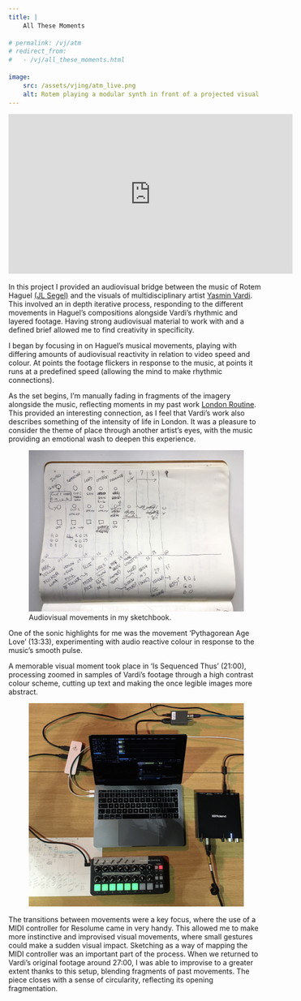 ```yaml
---
title: | 
    All These Moments

# permalink: /vj/atm
# redirect_from:
#   - /vj/all_these_moments.html

image:
    src: /assets/vjing/atm_live.png
    alt: Rotem playing a modular synth in front of a projected visual
---
```

<section class = "narrow" markdown=1>

<section class = "centered">
<iframe width="560" height="315" src="https://www.youtube.com/embed/6n43GLwOmeY?si=p5N8LhyBStBE5l0O" title="YouTube video player" frameborder="0" allow="accelerometer; autoplay; clipboard-write; encrypted-media; gyroscope; picture-in-picture; web-share" referrerpolicy="strict-origin-when-cross-origin" allowfullscreen></iframe>
</section>

In this project I provided an audiovisual bridge between the music of Rotem Haguel [(JL Segel)][website] and the visuals of multidisciplinary artist [Yasmin Vardi][website2]. This involved an in depth iterative process, responding to the different movements in Haguel’s compositions alongside Vardi’s rhythmic and layered footage. Having strong audiovisual material to work with and a defined brief allowed me to find creativity in specificity.

I began by focusing in on Haguel’s musical movements, playing with differing amounts of audiovisual reactivity in relation to video speed and colour. At points the footage flickers in response to the music, at points it runs at a predefined speed (allowing the mind to make rhythmic connections).

As the set begins, I’m manually fading in fragments of the imagery alongside the music, reflecting moments in my past work [London Routine][website3]. This provided an interesting connection, as I feel that Vardi’s work also describes something of the intensity of life in London. It was a pleasure to consider the theme of place through another artist’s eyes, with the music providing an emotional wash to deepen this experience.

<figure>
<img src="/assets/vjing/atm_sketch.jpg" alt="a photo of a sketch describing my MIDI mapping">
<figcaption>Audiovisual movements in my sketchbook.</figcaption>
</figure>

One of the sonic highlights for me was the movement ‘Pythagorean Age Love’ (13:33), experimenting with audio reactive colour in response to the music’s smooth pulse.

A memorable visual moment took place in ‘Is Sequenced Thus’ (21:00), processing zoomed in samples of Vardi’s footage through a high contrast colour scheme, cutting up text and making the once legible images more abstract.

<figure>
<img src="/assets/vjing/atm_table.jpg" alt="a top down photo of my laptop and MIDI controller during performance">
</figure>

The transitions between movements were a key focus, where the use of a MIDI controller for Resolume came in very handy. This allowed me to make more instinctive and improvised visual movements, where small gestures could make a sudden visual impact. Sketching as a way of mapping the MIDI controller was an important part of the process. When we returned to Vardi’s original footage around 27:00, I was able to improvise to a greater extent thanks to this setup, blending fragments of past movements. The piece closes with a sense of circularity, reflecting its opening fragmentation.

[website]: https://www.instagram.com/segel.jl/
[website2]: https://www.instagram.com/yasminvardi/
[website3]: https://vimeo.com/799525113



